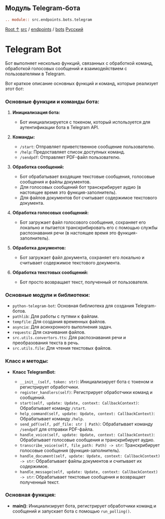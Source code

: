## Модуль Telegram-бота

```rst
.. module:: src.endpoints.bots.telegram
```

[Root ↑](https://github.com/hypo69/hypotez/blob/master/README.MD)
[src](https://github.com/hypo69/hypotez/blob/master/src/readme.ru.md) /
[endpoints](https://github.com/hypo69/hypotez/blob/master/src/endpoints/readme.ru.md) /
[bots](https://github.com/hypo69/hypotez/blob/master/src/endpoints/bots/readme.ru.md)
[Русский](https://github.com/hypo69/hypotez/blob/master/src/bots/telegram/readme.ru.md)

Telegram Bot
=============

Бот выполняет несколько функций, связанных с обработкой команд, обработкой голосовых сообщений
и взаимодействием с пользователями в Telegram.

Вот краткое описание основных функций и команд, которые реализует этот бот:

### Основные функции и команды бота:

1.  **Инициализация бота:**

    *   Бот инициализируется с токеном, который используется для аутентификации бота в Telegram API.
2.  **Команды:**

    *   `/start`: Отправляет приветственное сообщение пользователю.
    *   `/help`: Предоставляет список доступных команд.
    *   `/sendpdf`: Отправляет PDF-файл пользователю.
3.  **Обработка сообщений:**

    *   Бот обрабатывает входящие текстовые сообщения, голосовые сообщения и файлы документов.
    *   Для голосовых сообщений бот транскрибирует аудио (в настоящее время это функция-заполнитель).
    *   Для файлов документов бот считывает содержимое текстового документа.
4.  **Обработка голосовых сообщений:**

    *   Бот загружает файл голосового сообщения, сохраняет его локально и пытается транскрибировать его с помощью службы распознавания речи (в настоящее время это функция-заполнитель).
5.  **Обработка документов:**

    *   Бот загружает файл документа, сохраняет его локально и считывает содержимое текстового документа.
6.  **Обработка текстовых сообщений:**

    *   Бот просто возвращает текст, полученный от пользователя.

### Основные модули и библиотеки:

*   `python-telegram-bot`: Основная библиотека для создания Telegram-ботов.
*   `pathlib`: Для работы с путями к файлам.
*   `tempfile`: Для создания временных файлов.
*   `asyncio`: Для асинхронного выполнения задач.
*   `requests`: Для скачивания файлов.
*   `src.utils.convertors.tts`: Для распознавания речи и преобразования текста в речь.
*   `src.utils.file`: Для чтения текстовых файлов.

### Класс и методы:

*   **Класс TelegramBot:**

    *   `__init__(self, token: str)`: Инициализирует бота с токеном и регистрирует обработчики.
    *   `register_handlers(self)`: Регистрирует обработчики команд и сообщений.
    *   `start(self, update: Update, context: CallbackContext)`: Обрабатывает команду `/start`.
    *   `help_command(self, update: Update, context: CallbackContext)`: Обрабатывает команду `/help`.
    *   `send_pdf(self, pdf_file: str | Path)`: Обрабатывает команду `/sendpdf` для отправки PDF-файла.
    *   `handle_voice(self, update: Update, context: CallbackContext)`: Обрабатывает голосовые сообщения и транскрибирует аудио.
    *   `transcribe_voice(self, file_path: Path) -> str`: Транскрибирует голосовые сообщения (функция-заполнитель).
    *   `handle_document(self, update: Update, context: CallbackContext) -> str`: Обрабатывает файлы документов и считывает их содержимое.
    *   `handle_message(self, update: Update, context: CallbackContext) -> str`: Обрабатывает текстовые сообщения и возвращает полученный текст.

### Основная функция:

*   **main()**: Инициализирует бота, регистрирует обработчики команд и сообщений и запускает бота с помощью `run_polling()`.